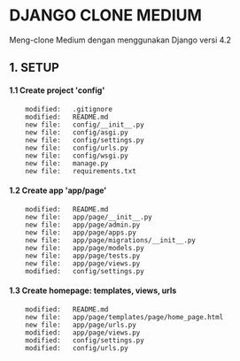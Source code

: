 # DJANGO CLONE MEDIUM
Meng-clone Medium dengan menggunakan Django versi 4.2


## 1. SETUP


#### 1.1 Create project 'config'

        modified:   .gitignore
        modified:   README.md
        new file:   config/__init__.py
        new file:   config/asgi.py
        new file:   config/settings.py
        new file:   config/urls.py
        new file:   config/wsgi.py
        new file:   manage.py
        new file:   requirements.txt


#### 1.2 Create app 'app/page'

        modified:   README.md
        new file:   app/page/__init__.py
        new file:   app/page/admin.py
        new file:   app/page/apps.py
        new file:   app/page/migrations/__init__.py
        new file:   app/page/models.py
        new file:   app/page/tests.py
        new file:   app/page/views.py
        modified:   config/settings.py


#### 1.3 Create homepage: templates, views, urls

        modified:   README.md
        new file:   app/page/templates/page/home_page.html
        new file:   app/page/urls.py
        modified:   app/page/views.py
        modified:   config/settings.py
        modified:   config/urls.py
